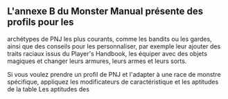 ## L'annexe B du Monster Manual présente des profils pour les

archétypes de PNJ les plus courants, comme les bandits ou
les gardes, ainsi que des conseils pour les personnaliser,
par exemple leur ajouter des traits raciaux issus du Player's
Handbook, les équiper avec des objets magiques et changer
leurs armures, leurs armes et leurs sorts.

Si vous voulez prendre un profil de PNJ et l'adapter à une
race de monstre spécifique, appliquez les modificateurs de
caractéristique et les aptitudes de la table Les aptitudes des